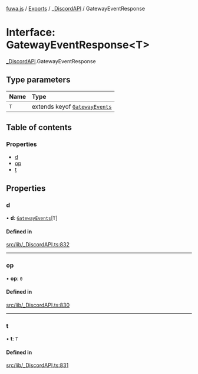 [fuwa.js](../README.md) / [Exports](../modules.md) / [_DiscordAPI](../modules/_DiscordAPI.md) / GatewayEventResponse

# Interface: GatewayEventResponse<T\>

[_DiscordAPI](../modules/_DiscordAPI.md).GatewayEventResponse

## Type parameters

| Name | Type |
| :------ | :------ |
| `T` | extends keyof [`GatewayEvents`](_DiscordAPI.GatewayEvents.md) |

## Table of contents

### Properties

- [d](_DiscordAPI.GatewayEventResponse.md#d)
- [op](_DiscordAPI.GatewayEventResponse.md#op)
- [t](_DiscordAPI.GatewayEventResponse.md#t)

## Properties

### d

• **d**: [`GatewayEvents`](_DiscordAPI.GatewayEvents.md)[`T`]

#### Defined in

[src/lib/_DiscordAPI.ts:832](https://github.com/Fuwajs/Fuwa.js/blob/5bd8aa0/src/lib/_DiscordAPI.ts#L832)

___

### op

• **op**: ``0``

#### Defined in

[src/lib/_DiscordAPI.ts:830](https://github.com/Fuwajs/Fuwa.js/blob/5bd8aa0/src/lib/_DiscordAPI.ts#L830)

___

### t

• **t**: `T`

#### Defined in

[src/lib/_DiscordAPI.ts:831](https://github.com/Fuwajs/Fuwa.js/blob/5bd8aa0/src/lib/_DiscordAPI.ts#L831)
